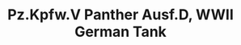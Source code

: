 ---
layout: product
title: "Pz.Kpfw.V Panther Ausf.D, WWII German Tank                   "
price: "TBA" 
desc: "Maketa"
img_path: "/assets/img/ICM 35361.webp"
brand: "N/A"
available: false
special_offer: false
new: false
soon: false
cat: "010000"
subcat: "013600"
subsubcat: "0N/A"
sifra: "ICM 35361"
popular: false
---